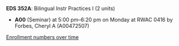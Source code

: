 **EDS 352A**: Bilingual Instr Practices I (2 units)

- **A00** (Seminar) at 5:00 pm–6:20 pm on Monday at RWAC 0416 by Forbes, Cheryl A (A00472507)

[Enrollment numbers over time](./EDS352A.tsv)
